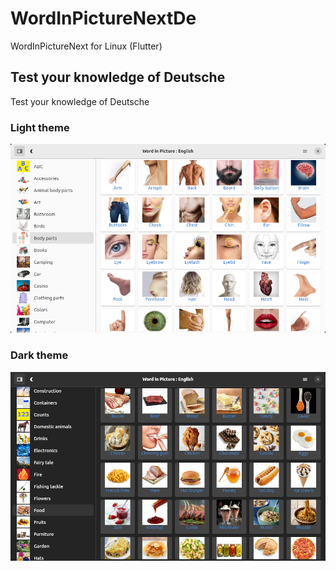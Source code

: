 # WordInPictureNextDe
WordInPictureNext for Linux (Flutter)

## Test your knowledge of Deutsche

Test your knowledge of Deutsche

### Light theme
![wordinpicturenext_en01.png](/screenshots/wordinpicturenext_en01.png)

### Dark theme
![wordinpicturenext_en02.png](/screenshots/wordinpicturenext_en02.png)
